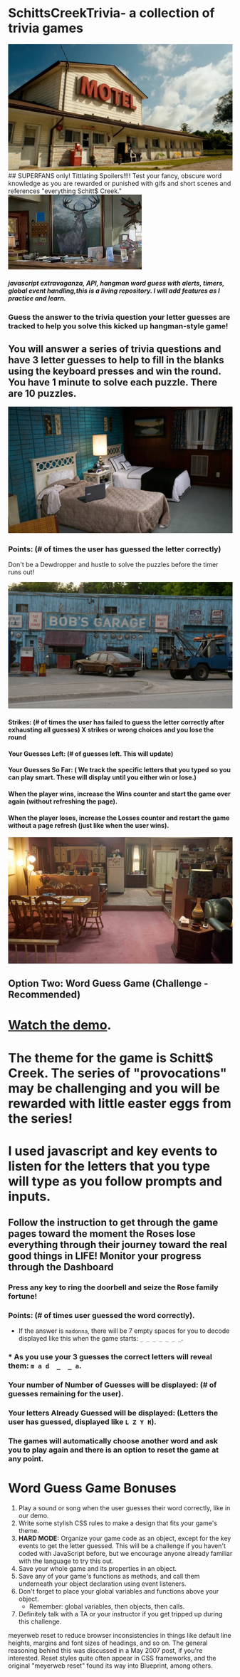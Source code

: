 # SchittsCreekTrivia- a collection of trivia games
<img src=assets\images\motel.PNG>
## SUPERFANS only! Tittlating Spoilers!!!! Test your fancy, obscure word knowledge as you are rewarded or punished with gifs and short scenes and references "everything Schitt$ Creek."

<img src=assets\images\lobby.jpg>

##### javascript extravaganza, API, hangman word guess with alerts, timers, global event handling,this is a living repository.  I will add features as I practice and learn.
<!-- 
 Helpful https://developers.google.com/web/updates/2020/10/devtools?utm_source=devtools#css-grid -->
 ### Guess the answer to the trivia question your letter guesses are tracked to help you solve this kicked up hangman-style game!

 ##  You will answer a series of trivia questions and have 3 letter guesses to help to fill in the blanks using the keyboard presses and win the round. You have 1 minute to solve each puzzle.  There are 10 puzzles.

 <img src=assets\images\kidsRoom.jpg>  

### Points: (# of times the user has guessed the letter correctly)
Don't be a Dewdropper and hustle to solve the puzzles before the timer runs out!


<img src=assets\images\bobsGarage.jpg>

#### Strikes: (# of times the user has failed to guess the letter correctly after exhausting all guesses) X strikes or wrong choices and you lose the round

#### Your Guesses Left: (# of guesses left. This will update)

#### Your Guesses So Far: ( We track the specific letters that you typed so you can play smart. These will display until you either win or lose.)

#### When the player wins, increase the Wins counter and start the game over again (without refreshing the page).

#### When the player loses, increase the Losses counter and restart the game without a page refresh (just like when the user wins).

<img src=assets\images\schittHome.jpg>

## Option Two: Word Guess Game (Challenge - Recommended)

# [Watch the demo](https://youtu.be/W-IJcC4tYFI).

# The theme for the game is Schitt$ Creek. The series of "provocations" may be challenging and you will be rewarded with little easter eggs from the series! 

# I used javascript and key events to listen for the letters that you type will type as you follow prompts and inputs.

## Follow the instruction to get through the game pages toward the moment the Roses lose everything through their journey toward the real good things in LIFE!  Monitor your progress through the Dashboard

### Press any key to ring the doorbell and seize the Rose family fortune!

### Points: (# of times user guessed the word correctly).

   * If the answer is `madonna`, there will be 7 empty spaces for you to decode displayed like this when the game starts: `_ _ _ _ _ _ _`.
### * As you use your 3 guesses the correct letters will reveal them: `m a d  _  _ a`.

### Your number of Number of Guesses  will be displayed: (# of guesses remaining for the user).

### Your letters Already Guessed will be displayed: (Letters the user has guessed, displayed like `L Z Y H`).

### The games will automatically choose another word and ask you to play again and there is an option to reset the game at any point.

# Word Guess Game Bonuses

1. Play a sound or song when the user guesses their word correctly, like in our demo.
2. Write some stylish CSS rules to make a design that fits your game's theme.
3. **HARD MODE:** Organize your game code as an object, except for the key events to get the letter guessed. This will be a challenge if you haven't coded with JavaScript before, but we encourage anyone already familiar with the language to try this out.
4. Save your whole game and its properties in an object.
5. Save any of your game's functions as methods, and call them underneath your object declaration using event listeners.
6. Don't forget to place your global variables and functions above your object.
   * Remember: global variables, then objects, then calls.
7. Definitely talk with a TA or your instructor if you get tripped up during this challenge.

meyerweb reset to reduce browser inconsistencies in things like default line heights, margins and font sizes of headings, and so on. The general reasoning behind this was discussed in a May 2007 post, if you're interested. Reset styles quite often appear in CSS frameworks, and the original "meyerweb reset" found its way into Blueprint, among others.
